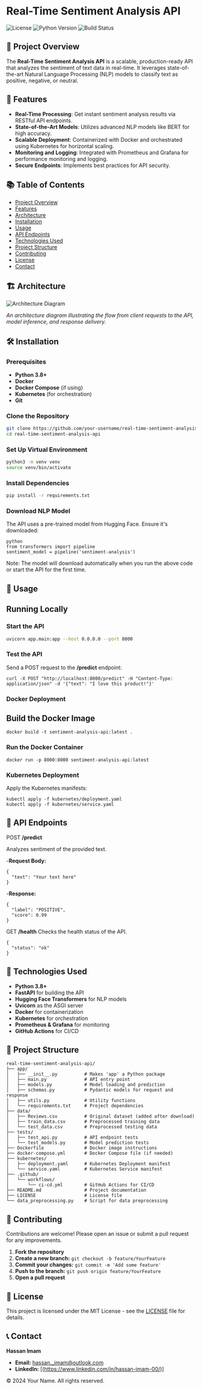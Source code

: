 # Real-Time Sentiment Analysis API

![License](https://img.shields.io/badge/license-MIT-blue.svg)
![Python Version](https://img.shields.io/badge/python-3.8%2B-blue)
![Build Status](https://img.shields.io/badge/build-passing-brightgreen)

## 🚀 Project Overview

The **Real-Time Sentiment Analysis API** is a scalable, production-ready API that analyzes the sentiment of text data in real-time. It leverages state-of-the-art Natural Language Processing (NLP) models to classify text as positive, negative, or neutral.

## 🎯 Features

- **Real-Time Processing**: Get instant sentiment analysis results via RESTful API endpoints.
- **State-of-the-Art Models**: Utilizes advanced NLP models like BERT for high accuracy.
- **Scalable Deployment**: Containerized with Docker and orchestrated using Kubernetes for horizontal scaling.
- **Monitoring and Logging**: Integrated with Prometheus and Grafana for performance monitoring and logging.
- **Secure Endpoints**: Implements best practices for API security.

## 📚 Table of Contents

- [Project Overview](#-project-overview)
- [Features](#-features)
- [Architecture](#-architecture)
- [Installation](#-installation)
- [Usage](#-usage)
- [API Endpoints](#-api-endpoints)
- [Technologies Used](#-technologies-used)
- [Project Structure](#-project-structure)
- [Contributing](#-contributing)
- [License](#-license)
- [Contact](#-contact)

## 🏗️ Architecture

![Architecture Diagram](architecture_diagram.png)

*An architecture diagram illustrating the flow from client requests to the API, model inference, and response delivery.*

## 🛠️ Installation

### **Prerequisites**

- **Python 3.8+**
- **Docker**
- **Docker Compose** (if using)
- **Kubernetes** (for orchestration)
- **Git**

### **Clone the Repository**

```bash
git clone https://github.com/your-username/real-time-sentiment-analysis-api.git
cd real-time-sentiment-analysis-api
```

### **Set Up Virtual Environment**

```bash
python3 -m venv venv
source venv/bin/activate
```

### **Install Dependencies**

```bash
pip install -r requirements.txt
```

### **Download NLP Model**

The API uses a pre-trained model from Hugging Face. Ensure it's downloaded:
```
python
from transformers import pipeline
sentiment_model = pipeline('sentiment-analysis')
```
Note: The model will download automatically when you run the above code or start the API for the first time.



## 🚴 Usage

## Running Locally
### Start the API


```bash
uvicorn app.main:app --host 0.0.0.0 --port 8000
```

### Test the API

Send a POST request to the **/predict** endpoint:

```
curl -X POST "http://localhost:8000/predict" -H "Content-Type: application/json" -d '{"text": "I love this product!"}'
```


### Docker Deployment

## Build the Docker Image

```
docker build -t sentiment-analysis-api:latest .
```

### Run the Docker Container
```
docker run -p 8000:8000 sentiment-analysis-api:latest
```

### Kubernetes Deployment

Apply the Kubernetes manifests:

```
kubectl apply -f kubernetes/deployment.yaml
kubectl apply -f kubernetes/service.yaml
```

## 📡 API Endpoints

POST **/predict**

Analyzes sentiment of the provided text.

-**Request Body:**

```
{
  "text": "Your text here"
}
```

-**Response:**
```
{
  "label": "POSITIVE",
  "score": 0.99
}
```

GET **/health**
Checks the health status of the API.
```
{
  "status": "ok"
}
```



## 🧰 Technologies Used

- **Python 3.8+**
- **FastAPI** for building the API
- **Hugging Face Transformers** for NLP models
- **Uvicorn** as the ASGI server
- **Docker** for containerization
- **Kubernetes** for orchestration
- **Prometheus & Grafana** for monitoring
- **GitHub Actions** for CI/CD

## 📁 Project Structure
```
real-time-sentiment-analysis-api/
├── app/
│   ├── __init__.py          # Makes 'app' a Python package
│   ├── main.py              # API entry point
│   ├── models.py            # Model loading and prediction
│   ├── schemas.py           # Pydantic models for request and response
│   ├── utils.py             # Utility functions
│   └── requirements.txt     # Project dependencies
├── data/
│   ├── Reviews.csv          # Original dataset (added after download)
│   ├── train_data.csv       # Preprocessed training data
│   └── test_data.csv        # Preprocessed testing data
├── tests/
│   ├── test_api.py          # API endpoint tests
│   └── test_models.py       # Model prediction tests
├── Dockerfile               # Docker image instructions
├── docker-compose.yml       # Docker Compose file (if needed)
├── kubernetes/
│   ├── deployment.yaml      # Kubernetes Deployment manifest
│   └── service.yaml         # Kubernetes Service manifest
├── .github/
│   └── workflows/
│       └── ci-cd.yml        # GitHub Actions for CI/CD
├── README.md                # Project documentation
├── LICENSE                  # License file
└── data_preprocessing.py    # Script for data preprocessing
```

## 🤝 Contributing

Contributions are welcome! Please open an issue or submit a pull request for any improvements.

1. **Fork the repository**
2. **Create a new branch:** `git checkout -b feature/YourFeature`
3. **Commit your changes:** `git commit -m 'Add some feature'`
4. **Push to the branch:** `git push origin feature/YourFeature`
5. **Open a pull request**


## 📝 License

This project is licensed under the MIT License - see the [LICENSE](LICENSE.txt) file for details.

## 📞 Contact

**Hassan Imam**

- **Email:** [hassan._imam@outlook.com](mailto:hassan._imam@outlook.com)
- **LinkedIn:** [(https://www.linkedin.com/in/hassan-imam-00/)] 



© 2024 Your Name. All rights reserved.





